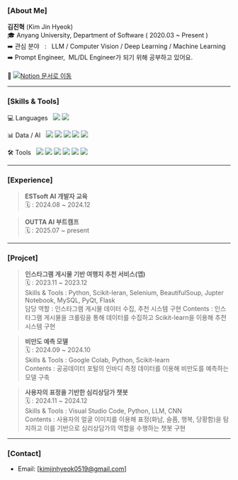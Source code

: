 ### [About Me]
**김진혁** (Kim Jin Hyeok) <br> <!-- [![Solved.ac프로필](http://mazassumnida.wtf/api/mini/generate_badge?boj=kimjinhyeok0519)](https://solved.ac/kimjinhyeok0519)<br> -->
🎓 Anyang University, Department of Software ( 2020.03 ~ Present )<br>
➡️ 관심 분야 &nbsp; : &nbsp; LLM / Computer Vision / Deep Learning / Machine Learning<br>
➡️ Prompt Engineer,&nbsp; ML/DL Engineer가 되기 위해 공부하고 있어요.<br><br>
🔗 [![Notion 문서로 이동](https://img.shields.io/badge/Notion-000000?style=flat&logo=notion&logoColor=white)](https://www.notion.so/jinhyoek/Home-21dd9d7a4ed680b6a30acfaca1a8b029?source=copy_link)

---

### [Skills & Tools]

💻 Languages &nbsp; <img src="https://img.shields.io/badge/Python-623AA2?style=flat-square"/> <img src="https://img.shields.io/badge/SQL-003B57?style=flat-square"/>

📊 Data / AI &nbsp; <img src="https://img.shields.io/badge/Pandas-150458?style=flat-square"/> <img src="https://img.shields.io/badge/Scikit--learn-F7931E?style=flat-square"/> <img src="https://img.shields.io/badge/PyTorch-EE4C2C?style=flat-square"/> <img src="https://img.shields.io/badge/LangChain-2ECC71?style=flat-square"/> <img src="https://img.shields.io/badge/LangGraph-000000?style=flat-square"/>

🛠️ Tools &nbsp; <img src="https://img.shields.io/badge/Visual Studio Code-007ACC?style=flat-square"/> <img src="https://img.shields.io/badge/Google Colab-F37626?style=flat-square"/> <img src="https://img.shields.io/badge/Docker-0E5CAD?style=flat-square"/> <img src="https://img.shields.io/badge/Flask-2C3E50?style=flat-square"/> <img src="https://img.shields.io/badge/AWS-9708CC?style=flat-square"/> <img src="https://img.shields.io/badge/MySQL-4479A1?style=flat-square"/>

---

### [Experience]
> **ESTsoft AI 개발자 교육** <br>
> 🗓️ : 2024.08 ~ 2024.12 <br>

> **OUTTA AI 부트캠프** <br>
> 🗓️ : 2025.07 ~ present <br>

---

### [Projcet]
> **인스타그램 게시물 기반 여행지 추천 서비스(앱)** <br>
> 🗓️ : 2023.11 ~ 2023.12 <br>
> Skills & Tools : Python, Scikit-leran, Selenium, BeautifulSoup, Jupter Notebook, MySQL, PyQt, Flask <br>
> 담당 역할 : 인스타그램 게시물 데이터 수집, 추천 시스템 구현
> Contents : 인스타그램 게시물을 크롤링을 통해 데이터를 수집하고 Scikit-learn을 이용해 추천 시스템 구현


> **비만도 예측 모델** <br>
> 🗓️ : 2024.09 ~ 2024.10 <br>
> Skills & Tools : Google Colab, Python, Scikit-learn <br>
> Contents : 공공데이터 포털의 인바디 측정 데이터를 이용해 비만도를 예측하는 모델 구축


> **사용자의 표정을 기반한 심리상담가 챗봇** <br>
> 🗓️ : 2024.11 ~ 2024.12 <br>
> Skills & Tools : Visual Studio Code, Python, LLM, CNN <br>
> Contents : 사용자의 얼굴 이미지를 이용해 표정(화남, 슬픔, 행복, 당황함)을 탐지하고 이를 기반으로 심리상담가의 역할을 수행하는 챗봇 구현

---

### [Contact]
- Email: [kimjinhyeok0519@gmail.com]
